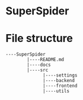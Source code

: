 # SuperSpider


# File structure
```
----SuperSpider
        |----README.md
        |----docs
        |----src
              |----settings
              |----backend
              |----frontend
              |----utils
```
